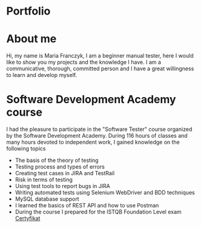 
# Portfolio
# About me
Hi, my name is Maria Franczyk, I am a beginner manual tester, here I would like to show you my projects and the knowledge I have. I am a communicative, thorough, committed person and I have a great willingness to learn and develop myself.
# Software Development Academy course
I had the pleasure to participate in the "Software Tester" course organized by the Software Development Academy. During 116 hours of classes and many hours devoted to independent work, I gained knowledge on the following topics
  - The basis of the theory of testing
  - Testing process and types of errors
  - Creating test cases in JIRA and TestRail
  - Risk in terms of testing
  - Using test tools to report bugs in JIRA
  - Writing automated tests using Selenium WebDriver and BDD techniques
  - MySQL database support
  - I learned the basics of REST API and how to use Postman
  - During the course I prepared for the ISTQB Foundation Level exam
[Certyfikat](https://app.diplomasafe.com/pl-PL/diploma/d221644405c62a933e3585106b2a44cde07d8e8a4)
